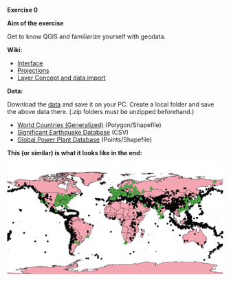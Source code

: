 **Exercise 0**

**Aim of the exercise**

Get to know QGIS and familiarize yourself with geodata.

**Wiki:**

- [Interface](https://gitlab.com/Alec-SE/gis-in-anticipatory-humanitarian-action/-/wikis/interface)
- [Projections](https://gitlab.com/Alec-SE/gis-in-anticipatory-humanitarian-action/-/wikis/projections)
- [Layer Concept and data import](https://gitlab.com/Alec-SE/gis-in-anticipatory-humanitarian-action/-/wikis/layer-concept)


**Data:**

Download the [data](https://gitlab.com/Alec-SE/gis-in-anticipatory-humanitarian-action/-/blob/main/Exercise_0/Ex0_data.zip) and save it on your PC. Create a local folder and save the above data there. (.zip folders must be unzipped beforehand.)

- [World Countries (Generalized)](https://hub.arcgis.com/datasets/2b93b06dc0dc4e809d3c8db5cb96ba69_0/explore) (Polygon/Shapefile)
- [Significant Earthquake Database](https://www.ncei.noaa.gov/access/metadata/landing-page/bin/iso?id=gov.noaa.ngdc.mgg.hazards:G012153) (CSV)
- [Global Power Plant Database](https://datasets.wri.org/dataset/globalpowerplantdatabase) (Points/Shapefile)

**This (or similar) is what it looks like in the end:**

![](Exercise_0_result.png)
